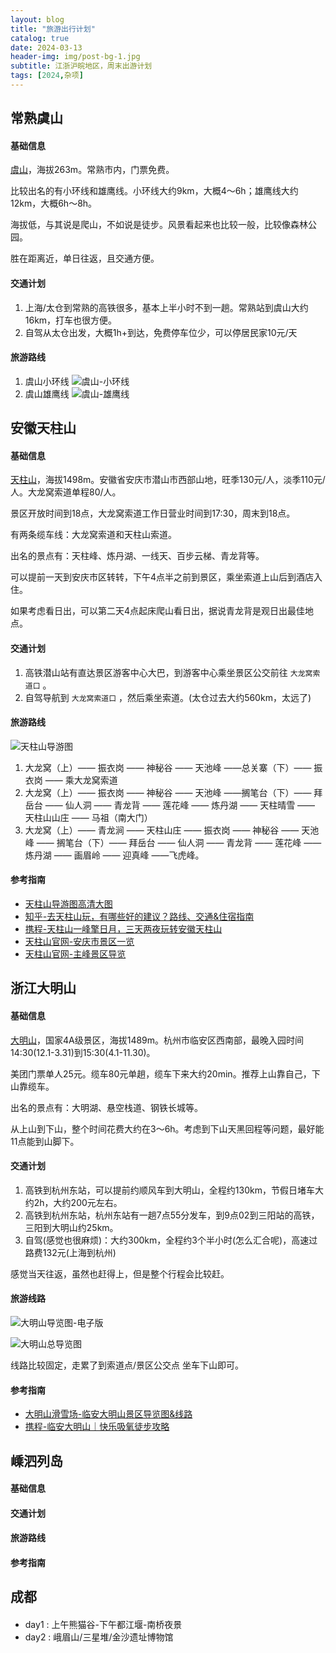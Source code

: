 ```yaml
---
layout: blog
title: "旅游出行计划"
catalog: true
date: 2024-03-13
header-img: img/post-bg-1.jpg
subtitle: 江浙沪皖地区，周末出游计划
tags: [2024,杂项]
---
```

## 常熟虞山

#### 基础信息

[虞山](https://baike.baidu.com/item/%E8%99%9E%E5%B1%B1/1231736)，海拔263m。常熟市内，门票免费。

比较出名的有小环线和雄鹰线。小环线大约9km，大概4～6h；雄鹰线大约12km，大概6h～8h。

海拔低，与其说是爬山，不如说是徒步。风景看起来也比较一般，比较像森林公园。

胜在距离近，单日往返，且交通方便。

#### 交通计划

1. 上海/太仓到常熟的高铁很多，基本上半小时不到一趟。常熟站到虞山大约16km，打车也很方便。
2. 自驾从太仓出发，大概1h+到达，免费停车位少，可以停居民家10元/天

#### 旅游路线

1. 虞山小环线
![虞山-小环线](https://raw.githubusercontent.com/RussXia/russxia.github.io/master/_pic/%E8%99%9E%E5%B1%B1-%E5%B0%8F%E7%8E%AF%E7%BA%BF.png)
2. 虞山雄鹰线
![虞山-雄鹰线](https://raw.githubusercontent.com/RussXia/russxia.github.io/master/_pic/%E8%99%9E%E5%B1%B1-%E9%9B%84%E9%B9%B0%E7%BA%BF.png)

## 安徽天柱山

#### 基础信息

[天柱山](https://baike.baidu.com/item/%E5%A4%A9%E6%9F%B1%E5%B1%B1/1770)，海拔1498m。安徽省安庆市潜山市西部山地，旺季130元/人，淡季110元/人。大龙窝索道单程80/人。

景区开放时间到18点，大龙窝索道工作日营业时间到17:30，周末到18点。

有两条缆车线：大龙窝索道和天柱山索道。

出名的景点有：天柱峰、炼丹湖、一线天、百步云梯、青龙背等。

可以提前一天到安庆市区转转，下午4点半之前到景区，乘坐索道上山后到酒店入住。

如果考虑看日出，可以第二天4点起床爬山看日出，据说青龙背是观日出最佳地点。

#### 交通计划

1. 高铁潜山站有直达景区游客中心大巴，到游客中心乘坐景区公交前往 `大龙窝索道口` 。
2. 自驾导航到 `大龙窝索道口` ，然后乘坐索道。(太仓过去大约560km，太远了)

#### 旅游路线
![天柱山导游图](https://raw.githubusercontent.com/RussXia/russxia.github.io/master/_pic/%E5%A4%A9%E6%9F%B1%E5%B1%B1%E5%AF%BC%E6%B8%B8%E5%9B%BE.jpg)
1. 大龙窝（上）—— 振衣岗 —— 神秘谷 —— 天池峰 ——总关寨（下）—— 振衣岗 —— 乘大龙窝索道
2. 大龙窝（上）—— 振衣岗 —— 神秘谷 —— 天池峰 ——搁笔台（下）—— 拜岳台 —— 仙人洞 —— 青龙背 —— 莲花峰 —— 炼丹湖 —— 天柱晴雪 —— 天柱山山庄 —— 马祖（南大门）
3. 大龙窝（上）—— 青龙涧 —— 天柱山庄 —— 振衣岗 —— 神秘谷 —— 天池峰 —— 搁笔台（下）—— 拜岳台 —— 仙人洞 —— 青龙背 —— 莲花峰 —— 炼丹湖 —— 画眉岭 —— 迎真峰 ——飞虎峰。

#### 参考指南

+ [天柱山导游图高清大图](http://www.tzs.cn/uploads/17/image/public/202308/20230819155137_e7pkqlfbxh.jpg)
+ [知乎-去天柱山玩，有哪些好的建议？路线、交通&住宿指南](https://www.zhihu.com/question/34161983)
+ [携程-天柱山一峰擎日月，三天两夜玩转安徽天柱山](https://gs.ctrip.com/html5/you/travels/161/3968877.html)
+ [天柱山官网-安庆市景区一览](http://www.tzs.cn/site-ah-tzs/info/548)
+ [天柱山官网-主峰景区导览](http://www.tzs.cn/site-ah-tzs/info/550)

## 浙江大明山

#### 基础信息

[大明山](https://baike.baidu.com/item/%E5%A4%A7%E6%98%8E%E5%B1%B1/5348)，国家4A级景区，海拔1489m。杭州市临安区西南部，最晚入园时间14:30(12.1-3.31)到15:30(4.1-11.30)。

美团门票单人25元。缆车80元单趟，缆车下来大约20min。推荐上山靠自己，下山靠缆车。

出名的景点有：大明湖、悬空栈道、钢铁长城等。

从上山到下山，整个时间花费大约在3～6h。考虑到下山天黑回程等问题，最好能11点能到山脚下。

#### 交通计划

1. 高铁到杭州东站，可以提前约顺风车到大明山，全程约130km，节假日堵车大约2h，大约200元左右。
2. 高铁到杭州东站，杭州东站有一趟7点55分发车，到9点02到三阳站的高铁，三阳到大明山约25km。
3. 自驾(感觉也很麻烦)：大约300km，全程约3个半小时(怎么汇合呢)，高速过路费132元(上海到杭州)

感觉当天往返，虽然也赶得上，但是整个行程会比较赶。

#### 旅游线路

![大明山导览图-电子版](https://raw.githubusercontent.com/RussXia/russxia.github.io/master/_pic/%E5%A4%A7%E6%98%8E%E5%B1%B1%E5%AF%BC%E8%A7%88%E5%9B%BE.jpeg)

![大明山总导览图](https://p0.itc.cn/q_70/images03/20221128/ddb3410759b1447e827990696119b422.jpeg)

线路比较固定，走累了到索道点/景区公交点 坐车下山即可。

#### 参考指南

+ [大明山滑雪场-临安大明山景区导览图&线路](http://www.dmshxc.com/5.html)
+ [携程-临安大明山｜快乐吸氧徒步攻略](https://gs.ctrip.com/html5/you/article/detail/25856026.html)


## 嵊泗列岛

#### 基础信息

#### 交通计划

#### 旅游路线

#### 参考指南


## 成都

#### 
+ day1 : 上午熊猫谷-下午都江堰-南桥夜景
+ day2 : 峨眉山/三星堆/金沙遗址博物馆
